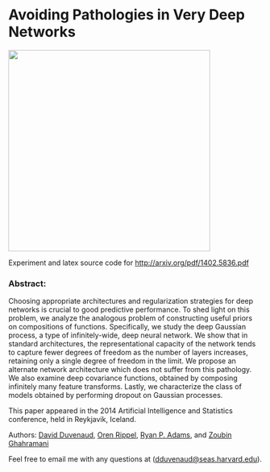 Avoiding Pathologies in Very Deep Networks
===========

<img src="https://raw.githubusercontent.com/duvenaud/phd-thesis/master/figures/deep-limits/map_connected/latent_coord_map_layer_39.png" width="400">

Experiment and latex source code for http://arxiv.org/pdf/1402.5836.pdf

### Abstract:

Choosing appropriate architectures and regularization strategies for deep networks is crucial to good predictive performance.  To shed light on this problem, we analyze the analogous problem of constructing useful priors on compositions of functions.  Specifically, we study the deep Gaussian process, a type of infinitely-wide, deep neural network.  We show that in standard architectures, the representational capacity of the network tends to capture fewer degrees of freedom as the number of layers increases, retaining only a single degree of freedom in the limit.  We propose an alternate network architecture which does not suffer from this pathology.  We also examine deep covariance functions, obtained by composing infinitely many feature transforms.  Lastly, we characterize the class of models obtained by performing dropout on Gaussian processes.

This paper appeared in the 2014 Artificial Intelligence and Statistics conference, held in Reykjavik, Iceland.

Authors:
[David Duvenaud](http://mlg.eng.cam.ac.uk/duvenaud/),
[Oren Rippel](http://math.mit.edu/~rippel/),
[Ryan P. Adams](http://people.seas.harvard.edu/~rpa/),
and
[Zoubin Ghahramani](http://mlg.eng.cam.ac.uk/zoubin/)


Feel free to email me with any questions at (dduvenaud@seas.harvard.edu).

